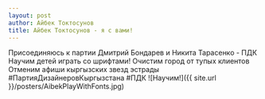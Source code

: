 ```yaml
---
layout: post
author: Айбек Токтосунов
title: Айбек Токтосунов - я с вами!
---
```

Присоединяюсь к партии Дмитрий Бондарев и Никита Тарасенко - ПДК
Научим детей играть со шрифтами!
Очистим город от тупых клиентов
Отменим афиши кыргызских звезд эстрады
\#ПартияДизайнеровКыргызстана
\#ПДК
![Научим!]({{ site.url }}/posters/AibekPlayWithFonts.jpg)